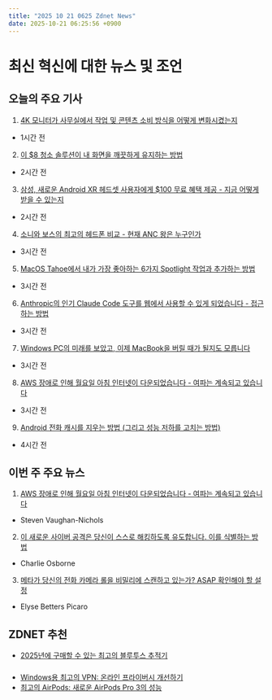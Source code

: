 ```yaml
---
title: "2025 10 21 0625 Zdnet News"
date: 2025-10-21 06:25:56 +0900
---
```


# 최신 혁신에 대한 뉴스 및 조언
## 오늘의 주요 기사 

1. [4K 모니터가 사무실에서 작업 및 콘텐츠 소비 방식을 어떻게 변화시켰는지](https://www.zdnet.com/home-and-office/the-4k-monitor-that-effectively-changed-how-i-work-and-consume-content-at-the-office/) 
* 1시간 전 

2. [이 $8 청소 솔루션이 내 화면을 깨끗하게 유지하는 방법](https://www.zdnet.com/article/this-8-cleaning-solution-keeps-my-screens-crystal-clear-and-seeing-is-believing/) 
* 2시간 전 

3. [삼성, 새로운 Android XR 헤드셋 사용자에게 $100 무료 혜택 제공 - 지금 어떻게 받을 수 있는지](https://www.zdnet.com/article/samsung-offers-free-100-deal-to-new-android-xr-headset-users-how-to-redeem-it-now/) 
* 2시간 전 

4. [소니와 보스의 최고의 헤드폰 비교 - 현재 ANC 왕은 누구인가](https://www.zdnet.com/article/i-compared-the-best-headphones-from-sony-and-bose-heres-the-anc-king-right-now/) 
* 3시간 전 

5. [MacOS Tahoe에서 내가 가장 좋아하는 6가지 Spotlight 작업과 추가하는 방법](https://www.zdnet.com/article/my-6-favorite-spotlight-actions-in-macos-tahoe-so-far-and-how-to-add-your-own/) 
* 3시간 전 

6. [Anthropic의 인기 Claude Code 도구를 웹에서 사용할 수 있게 되었습니다 - 접근하는 방법](https://www.zdnet.com/article/you-can-use-anthropics-popular-claude-code-tool-on-the-web-now-how-to-get-access/) 
* 3시간 전 

7. [Windows PC의 미래를 보았고, 이제 MacBook을 버릴 때가 될지도 모릅니다](https://www.zdnet.com/article/i-saw-the-future-of-windows-pcs-and-it-may-finally-be-time-to-ditch-my-macbook/) 
* 3시간 전 

8. [AWS 장애로 인해 월요일 아침 인터넷이 다운되었습니다 - 여파는 계속되고 있습니다](https://www.zdnet.com/home-and-office/networking/an-aws-failure-took-down-the-internet-monday-morning-and-the-aftershocks-continue/) 
* 3시간 전 

9. [Android 전화 캐시를 지우는 방법 (그리고 성능 저하를 고치는 방법)](https://www.zdnet.com/article/how-to-clear-your-android-phone-cache-and-fix-slow-performance-for-good/) 
* 4시간 전 

## 이번 주 주요 뉴스 

1. [AWS 장애로 인해 월요일 아침 인터넷이 다운되었습니다 - 여파는 계속되고 있습니다](https://www.zdnet.com/home-and-office/networking/an-aws-failure-took-down-the-internet-monday-morning-and-the-aftershocks-continue/) 
* Steven Vaughan-Nichols 

2. [이 새로운 사이버 공격은 당신이 스스로 해킹하도록 유도합니다. 이를 식별하는 방법](https://www.zdnet.com/article/this-new-cyberattack-tricks-you-into-hacking-yourself-heres-how-to-spot-it/) 
* Charlie Osborne 

3. [메타가 당신의 전화 카메라 롤을 비밀리에 스캔하고 있는가? ASAP 확인해야 할 설정](https://www.zdnet.com/article/is-meta-secretly-scanning-your-phones-camera-roll-check-this-setting-to-find-out-asap/) 
* Elyse Betters Picaro 

## ZDNET 추천 

- [2025년에 구매할 수 있는 최고의 블루투스 추적기](https://www.zdnet.com/article/best-bluetooth-tracker/)

### 
- [Windows용 최고의 VPN: 온라인 프라이버시 개선하기](https://www.zdnet.com/article/best-vpn-for-windows-pc/) 
- [최고의 AirPods: 새로운 AirPods Pro 3의 성능](https://www.zdnet.com/article/best-airpods/)